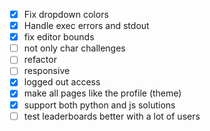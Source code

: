 - [x] Fix dropdown colors
- [x] Handle exec errors and stdout
- [x] fix editor bounds
- [ ] not only char challenges
- [ ] refactor
- [ ] responsive
- [x] logged out access
- [x] make all pages like the profile (theme)
- [x] support both python and js solutions
- [ ] test leaderboards better with a lot of users